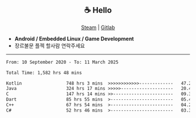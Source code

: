 <h2 align="center"> ☕ Hello </h2>

<p align="center">
  <a href="https://steamcommunity.com/id/Niforances/">Steam</a> |
  <a href="https://gitlab.com/niforances">Gitlab</a>
</p>

 - **Android / Embedded Linux / Game Development**
 - 장르불문 플젝 할사람 연락주세요

------

<!--START_SECTION:waka-->

```txt
From: 10 September 2020 - To: 11 March 2025

Total Time: 1,582 hrs 48 mins

Kotlin                 748 hrs 3 mins  >>>>>>>>>>>>-------------   47.26 %
Java                   324 hrs 17 mins >>>>>--------------------   20.49 %
C                      147 hrs 14 mins >>-----------------------   09.30 %
Dart                   85 hrs 55 mins  >------------------------   05.43 %
C++                    67 hrs 54 mins  >------------------------   04.29 %
C#                     52 hrs 46 mins  >------------------------   03.33 %
```

<!--END_SECTION:waka-->
